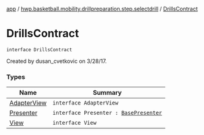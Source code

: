 [app](../../index.md) / [hwp.basketball.mobility.drillpreparation.step.selectdrill](../index.md) / [DrillsContract](.)

# DrillsContract

`interface DrillsContract`

Created by dusan_cvetkovic on 3/28/17.

### Types

| Name | Summary |
|---|---|
| [AdapterView](-adapter-view/index.md) | `interface AdapterView` |
| [Presenter](-presenter/index.md) | `interface Presenter : `[`BasePresenter`](../../hwp.basketball.mobility/-base-presenter/index.md) |
| [View](-view/index.md) | `interface View` |
